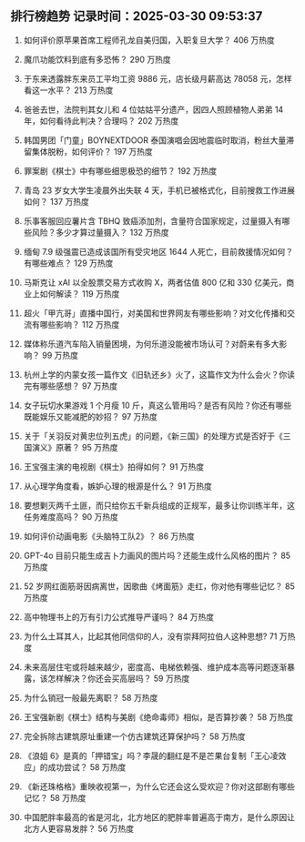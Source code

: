 
## 排行榜趋势 记录时间：2025-03-30 09:53:37
  
  1. 如何评价原苹果首席工程师孔龙自美归国，入职复旦大学？ 406 万热度
    
  2. 魔爪功能饮料到底有多恐怖？ 290 万热度
    
  3. 于东来透露胖东来员工平均工资 9886 元，店长级月薪高达 78058 元，怎样看这一水平？ 213 万热度
    
  4. 爸爸去世，法院判其女儿和 4 位姑姑平分遗产，因四人照顾植物人弟弟 14 年，如何看待此判决？合理吗？ 202 万热度
    
  5. 韩国男团「门童」BOYNEXTDOOR 泰国演唱会因地震临时取消，粉丝大量滞留集体脱粉，如何评价？ 197 万热度
    
  6. 罪案剧《棋士》中有哪些细思极恐的细节？ 192 万热度
    
  7. 青岛 23 岁女大学生凌晨外出失联 4 天，手机已被格式化，目前搜救工作进展如何？ 137 万热度
    
  8. 乐事客服回应薯片含 TBHQ 致癌添加剂，含量符合国家规定，过量摄入有哪些风险？多少才算过量摄入？ 132 万热度
    
  9. 缅甸 7.9 级强震已造成该国所有受灾地区 1644 人死亡，目前救援情况如何？有哪些难点？ 129 万热度
    
  10. 马斯克让 xAI 以全股票交易方式收购 X，两者估值 800 亿和 330 亿美元，商业上如何解读？ 119 万热度
    
  11. 超火「甲亢哥」直播中国行，对美国和世界网友有哪些影响？对文化传播和交流有哪些影响？ 112 万热度
    
  12. 媒体称乐道汽车陷入销量困境，为何乐道没能被市场认可？对蔚来有多大影响？ 99 万热度
    
  13. 杭州上学的内蒙女孩一篇作文《旧轨还乡》火了，这篇作文为什么会火？你读完有哪些感想？ 97 万热度
    
  14. 女子玩切水果游戏 1 个月瘦 10 斤，真这么管用吗？是否有风险？你还有哪些既能娱乐又能减肥的妙招？ 97 万热度
    
  15. 关于「关羽反对黄忠位列五虎」的问题，《新三国》的处理方式是否好于《三国演义》原著？ 95 万热度
    
  16. 王宝强主演的电视剧《棋士》拍得如何？ 91 万热度
    
  17. 从心理学角度看，嫉妒心理的根源是什么？ 91 万热度
    
  18. 要想剿灭两千土匪，而只给你五千新兵组成的正规军，最多让你训练半年，这任务难度高吗？ 90 万热度
    
  19. 如何评价动画电影《头脑特工队2》？ 86 万热度
    
  20. GPT-4o 目前只能生成吉卜力画风的图片吗？还能生成什么风格的图片？ 85 万热度
    
  21. 52 岁网红面筋哥因病离世，因歌曲《烤面筋》走红，你对他有哪些记忆？ 85 万热度
    
  22. 高中物理书上的万有引力公式推导严谨吗？ 84 万热度
    
  23. 为什么土耳其人，比起其他同信仰的人，没有崇拜阿拉伯人这种思想? 71 万热度
    
  24. 未来高层住宅或将越来越少，密度高、电梯依赖强、维护成本高等问题逐渐暴露，该怎样解决？你还会买高层吗？ 59 万热度
    
  25. 为什么销冠一般最先离职？ 58 万热度
    
  26. 王宝强新剧《棋士》结构与美剧《绝命毒师》相似，是否算抄袭？ 58 万热度
    
  27. 完全拆除古建筑原址重建一个仿古建筑还算保护吗？ 58 万热度
    
  28. 《浪姐 6》是真的「押错宝」吗？李晟的翻红是不是芒果台复制「王心凌效应」的成功尝试？ 58 万热度
    
  29. 《新还珠格格》重映收视第一，为什么它还会这么受欢迎？你对这部剧有哪些记忆？ 58 万热度
    
  30. 中国肥胖率最高的省是河北，北方地区的肥胖率普遍高于南方，是什么原因让北方人更容易发胖？ 56 万热度
    